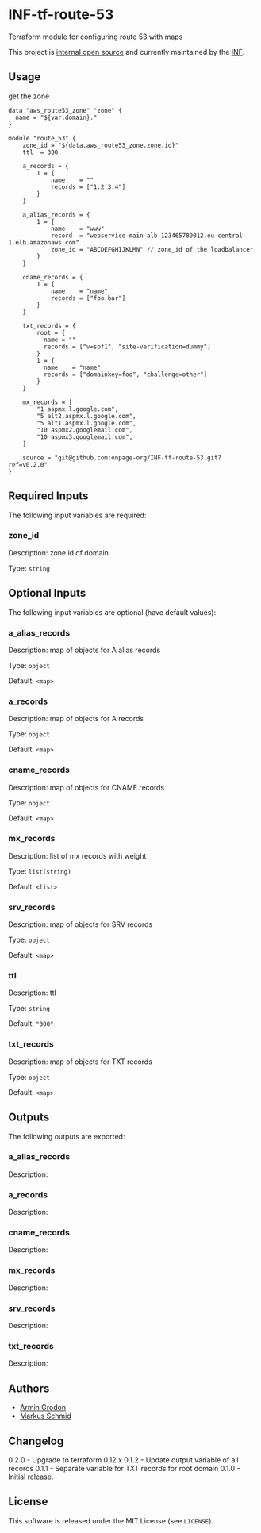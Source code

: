 # INF-tf-route-53

Terraform module for configuring route 53 with maps


This project is [internal open source](https://en.wikipedia.org/wiki/Inner_source)
and currently maintained by the [INF](https://github.com/orgs/onpage-org/teams/inf).



## Usage

get the zone
```hcl
data "aws_route53_zone" "zone" {
  name = "${var.domain}."
}
```


```hcl
module "route_53" {
    zone_id = "${data.aws_route53_zone.zone.id}"
    ttl  = 300

    a_records = {
        1 = {
            name    = ""
            records = ["1.2.3.4"]
        }
    }

    a_alias_records = {
        1 = {
            name    = "www"
            record  = "webservice-main-alb-123465789012.eu-central-1.elb.amazonaws.com"
            zone_id = "ABCDEFGHIJKLMN" // zone_id of the loadbalancer
        }
    }

    cname_records = {
        1 = {
            name    = "name"
            records = ["foo.bar"]
        }
    }

    txt_records = {
        root = {
          name = ""
          records = ["v=spf1", "site-verification=dummy"]
        }
        1 = {
          name    = "name"
          records = ["domainkey=foo", "challenge=other"]
        }
    }

    mx_records = [
        "1 aspmx.l.google.com",
        "5 alt2.aspmx.l.google.com",
        "5 alt1.aspmx.l.google.com",
        "10 aspmx2.googlemail.com",
        "10 aspmx3.googlemail.com",
    ]

    source = "git@github.com:onpage-org/INF-tf-route-53.git?ref=v0.2.0"
}
```
<!-- BEGINNING OF PRE-COMMIT-TERRAFORM DOCS HOOK -->
## Required Inputs

The following input variables are required:

### zone\_id

Description: zone id of domain

Type: `string`

## Optional Inputs

The following input variables are optional (have default values):

### a\_alias\_records

Description: map of objects for A alias records

Type: `object`

Default: `<map>`

### a\_records

Description: map of objects for A records

Type: `object`

Default: `<map>`

### cname\_records

Description: map of objects for CNAME records

Type: `object`

Default: `<map>`

### mx\_records

Description: list of mx records with weight

Type: `list(string)`

Default: `<list>`

### srv\_records

Description: map of objects for SRV records

Type: `object`

Default: `<map>`

### ttl

Description: ttl

Type: `string`

Default: `"300"`

### txt\_records

Description: map of objects for TXT records

Type: `object`

Default: `<map>`

## Outputs

The following outputs are exported:

### a\_alias\_records

Description:

### a\_records

Description:

### cname\_records

Description:

### mx\_records

Description:

### srv\_records

Description:

### txt\_records

Description:

<!-- END OF PRE-COMMIT-TERRAFORM DOCS HOOK -->

## Authors

- [Armin Grodon](https://github.com/x4121)
- [Markus Schmid](https://github.com/h0raz)

## Changelog

0.2.0 - Upgrade to terraform 0.12.x
0.1.2 - Update output variable of all records
0.1.1 - Separate variable for TXT records for root domain
0.1.0 - Initial release.

## License


This software is released under the MIT License (see `LICENSE`).
